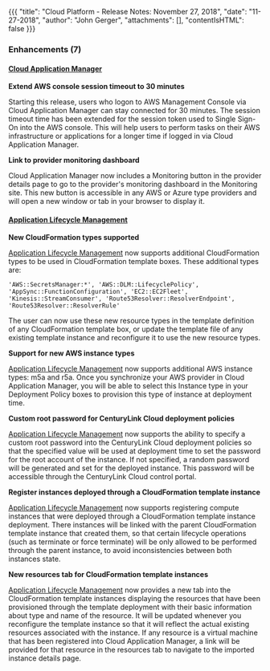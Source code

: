{{{
"title": "Cloud Platform - Release Notes: November 27, 2018",
"date": "11-27-2018",
"author": "John Gerger",
"attachments": [],
"contentIsHTML": false
}}}

### Enhancements (7)

#### [Cloud Application Manager](https://www.ctl.io/cloud-application-manager/)

**Extend AWS console session timeout to 30 minutes**

Starting this release, users who logon to AWS Management Console via Cloud Application Manager can stay connected for 30 minutes. The session timeout time has been extended for the session token used to Single Sign-On into the AWS console. This will help users to perform tasks on their AWS infrastructure or applications for a longer time if logged in via Cloud Application Manager.

**Link to provider monitoring dashboard**

Cloud Application Manager now includes a Monitoring button in the provider details page to go to the provider's monitoring dashboard in the Monitoring site. This new button is accessible in any AWS or Azure type providers and will open a new window or tab in your browser to display it.

#### [Application Lifecycle Management](https://www.ctl.io/cloud-application-manager/application-lifecycle-management/)

**New CloudFormation types supported**

[Application Lifecycle Management](https://www.ctl.io/cloud-application-manager/application-lifecycle-management/) now supports additional CloudFormation types to be used in CloudFormation template boxes. These additional types are:

``'AWS::SecretsManager:*', 'AWS::DLM::LifecyclePolicy', 'AppSync::FunctionConfiguration', 'EC2::EC2Fleet', 'Kinesis::StreamConsumer', 'Route53Resolver::ResolverEndpoint', 'Route53Resolver::ResolverRule'``

The user can now use these new resource types in the template definition of any CloudFormation template box, or update the template file of any existing template instance and reconfigure it to use the new resource types.

**Support for new AWS instance types**

[Application Lifecycle Management](https://www.ctl.io/cloud-application-manager/application-lifecycle-management/) now supports additional AWS instance types: m5a and r5a. Once you synchronize your AWS provider in Cloud Application Manager, you will be able to select this Instance type in your Deployment Policy boxes to provision this type of instance at deployment time.

**Custom root password for CenturyLink Cloud deployment policies**

[Application Lifecycle Management](https://www.ctl.io/cloud-application-manager/application-lifecycle-management/) now supports the ability to specify a custom root password into the CenturyLink Cloud deployment policies so that the specified value will be used at deployment time to set the password for the root account of the instance. If not specified, a random password will be generated and set for the deployed instance. This password will be accessible through the CenturyLink Cloud control portal.

**Register instances deployed through a CloudFormation template instance**

[Application Lifecycle Management](https://www.ctl.io/cloud-application-manager/application-lifecycle-management/) now supports registering compute instances that were deployed through a CloudFormation template instance deployment. There instances will be linked with the parent CloudFormation template instance that created them, so that certain lifecycle operations (such as terminate or force terminate) will be only allowed to be performed through the parent instance, to avoid inconsistencies between both instances state.

**New resources tab for CloudFormation template instances**

[Application Lifecycle Management](https://www.ctl.io/cloud-application-manager/application-lifecycle-management/) now provides a new tab into the CloudFormation template instances displaying the resources that have been provisioned through the template deployment with their basic information about type and name of the resource. It will be updated whenever you reconfigure the template instance so that it will reflect the actual existing resources associated with the instance. If any resource is a virtual machine that has been registered into Cloud Application Manager, a link will be provided for that resource in the resources tab to navigate to the imported instance details page.
